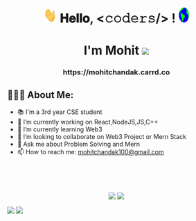 <h1 align="center"><img src="https://github.com/anushruti11/anushruti11/blob/master/Assets/Hi.gif"  height = "35px" width="30px">   𝐇𝐞𝐥𝐥𝐨, <𝚌𝚘𝚍𝚎𝚛𝚜/> ! <img src="https://github.com/anushruti11/anushruti11/blob/master/Assets/Earth.gif" height = "35px" width="24px"> 
<br>
<h1 align="center">I'm Mohit  <img src="https://camo.githubusercontent.com/247e136bbbb5015042d384c1fe1c1ac854bd25c0d93870e6758c77a200115592/68747470733a2f2f6d656469612e67697068792e636f6d2f6d656469612f5934616b394b6932475a43624a78416e4a442f67697068792e676966" width="150px">
</h1>

<h3 align="center">https://mohitchandak.carrd.co</h3>
    
<!--  <img align="right" alt="GIF" src="https://github.com/abhisheknaiidu/abhisheknaiidu/blob/master/code.gif?raw=true" width="400" height="280" /> -->

<h2 align="left">👨🏻‍💻 About Me:</h2>

- 📚 I'm a 3rd year CSE student
- 🔭 I’m currently working on React,NodeJS,JS,C++
- 🌱 I’m currently learning Web3
- 👯 I’m looking to collaborate on Web3 Project or Mern Stack
- 💬 Ask me about Problem Solving and Mern
- 📫 How to reach me: mohitchandak100@gmail.com

<br><br><br>
<p align="center" float="right">
    <img width="400" src="https://github-readme-streak-stats.herokuapp.com?user=mohitchandak&theme=tokyonight&hide_border=true&date_format=M%20j%5B%2C%20Y%5D">
    <img width="400" src="https://github-readme-stats.vercel.app/api?username=mohitchandak&count_private=false&show_icons=true&theme=tokyonight" >
</p>
    
 ![](https://visitor-badge.glitch.me/badge?page_id=mohitchandak.mohitchandak&style=flat-square&color=0088cc)         <img src="https://img.shields.io/badge/Made%20With%20❤️%20By-Mohit-purple"></a></p>

